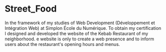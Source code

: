 # Street_Food
In the framework of my studies of Web Development (Développement et Intégration Web) at Simplon École du Numérique. To obtain my certification I designed and developed the website of the Kebab Restaurant of my neighborhood. e website is only to create a web presence and to inform users about the restaurant's opening hours and menus.
